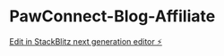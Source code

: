 # PawConnect-Blog-Affiliate

[Edit in StackBlitz next generation editor ⚡️](https://stackblitz.com/~/github.com/Shailesh0105/PawConnect-Blog-Affiliate)